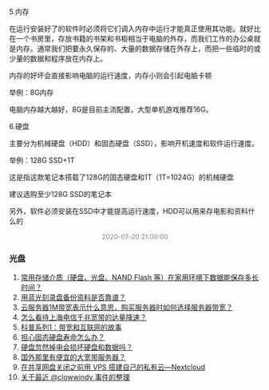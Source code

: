 
5.内存 

在运行安装好了的软件时必须将它们调入内存中运行才能真正使用其功能。就好比在一个书房里，存放书籍的书架和书柜相当于电脑的外存，而我们工作的办公桌就是内存。通常我们把要永久保存的、大量的数据存储在外存上，而把一些临时的或少量的数据和程序放在内存上。

内存的好坏会直接影响电脑的运行速度，内存小则会引起电脑卡顿 

举例：8G内存 

电脑内存越大越好，8G是目前主流配置，大型单机游戏推荐16G。

6.硬盘 

主要分为机械硬盘（HDD）和固态硬盘（SSD），影响开机速度和软件运行速度。

举例：128G SSD+1T

这是指这款笔记本搭载了128G的固态硬盘和1T（1T=1024G）的机械硬盘 

建议选购至少128G SSD的笔记本

另外，软件必须安装在SSD中才能提高运行速度，HDD可以用来存电影和资料什么的
<center><font size =2 color=grey >2020-07-20 21:00:00</font></center>


### 光盘


1. [常用存储介质（硬盘、光盘、NAND Flash 等）在家用环境下数据能保存多长时间？](https://www.zhihu.com/question/20623644)
2. [用蓝光刻录盘备份资料是否靠谱？](https://www.zhihu.com/question/25053181)
3. [云服务器1M带宽表示什么意思，购买服务器时如何选择服务器带宽？](https://www.zhihu.com/question/322752248)
4. [怎么看待上海电信千兆宽带的达量降速？](https://www.zhihu.com/question/267869340/answer/444540926)
5. [科普系列1：带宽和互联网的故事](https://zhuanlan.zhihu.com/p/35623474)
6. [担心固态硬盘寿命怎么办？](https://www.zhihu.com/question/265897794)
7. [硬盘忽然掉电会损坏硬盘和数据吗？](https://zhuanlan.zhihu.com/p/32907254)
8. [国外那里有便宜的大宽带服务器？](https://www.v2ex.com/t/227811)
9. [在共享网盘关闭之前用 VPS 搭建自己的私有云—Nextcloud](https://zhuanlan.zhihu.com/p/53166747) 
10. [关于最近 @clowwindy 事件的整理](https://printempw.github.io/about-clowwindy-archive/)

